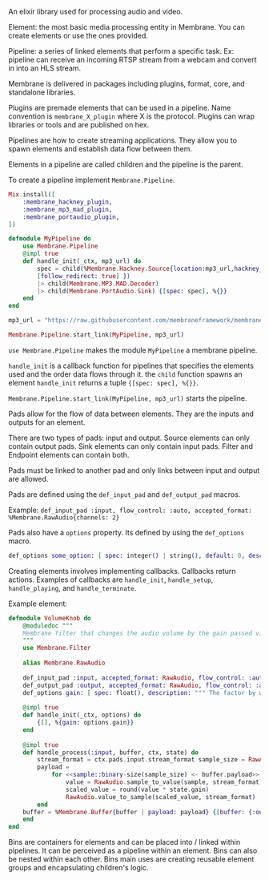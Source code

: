 An elixir library used for processing audio and video.

Element: the most basic media processing entity in Membrane. 
You can create elements or use the ones provided.

Pipeline: a series of linked elements that perform a specific task.
Ex: pipeline can receive an incoming RTSP stream from a webcam and convert in into an HLS stream.

Membrane is delivered in packages including plugins, format, core, and standalone libraries.

Plugins are premade elements that can be used in a pipeline.
Name convention is `membrane_X_plugin` where X is the protocol.
Plugins can wrap libraries or tools and are published on hex.

Pipelines are how to create streaming applications. They allow you to spawn elements and establish data flow between them.

Elements in a pipeline are called children and the pipeline is the parent.

To create a pipeline implement `Membrane.Pipeline`. 

```elixir
Mix.install([ 
	:membrane_hackney_plugin, 
	:membrane_mp3_mad_plugin, 
	:membrane_portaudio_plugin, 
]) 

defmodule MyPipeline do 
	use Membrane.Pipeline 
	@impl true 
	def handle_init(_ctx, mp3_url) do 
		spec = child(%Membrane.Hackney.Source{location:mp3_url,hackney_opts: 
		[follow_redirect: true] }) 
		|> child(Membrane.MP3.MAD.Decoder) 
		|> child(Membrane.PortAudio.Sink) {[spec: spec], %{}} 
	end 
end 

mp3_url = "https://raw.githubusercontent.com/membraneframework/membrane_demo/master/simple_pipeline/sample.mp3"

Membrane.Pipeline.start_link(MyPipeline, mp3_url)
```

`use Membrane.Pipeline` makes the module `MyPipeline` a membrane pipeline.

`handle_init` is a callback function for pipelines that specifies the elements used and the order data flows through it.
the `child` function spawns an element
`handle_init` returns a tuple `{[spec: spec], %{}}`.

`Membrane.Pipeline.start_link(MyPipeline, mp3_url)` starts the pipeline.

Pads allow for the flow of data between elements. They are the inputs and outputs for an element.

There are two types of pads: input and output.
Source elements can only contain output pads.
Sink elements can only contain input pads.
Filter and Endpoint elements can contain both.

Pads must be linked to another pad and only links between input and output are allowed.

Pads are defined using the `def_input_pad` and `def_output_pad` macros.

Example: 
`def_input_pad :input, flow_control: :auto, accepted_format: %Membrane.RawAudio{channels: 2}`

Pads also have a `options` property. Its defined by using the `def_options` macro.

```elixir
def_options some_option: [ spec: integer() | string(), default: 0, description: """ This option is intended for... """ ], other_option: [ # ... ]
```

Creating elements involves implementing callbacks. Callbacks return actions.
Examples of callbacks are `handle_init`, `handle_setup`, `handle_playing`, and `handle_terminate`.

Example element:
```elixir
defmodule VolumeKnob do 
	@moduledoc """ 
	Membrane filter that changes the audio volume by the gain passed via options. 
	""" 
	use Membrane.Filter 
	
	alias Membrane.RawAudio 
	
	def_input_pad :input, accepted_format: RawAudio, flow_control: :auto 
	def_output_pad :output, accepted_format: RawAudio, flow_control: :auto 
	def_options gain: [ spec: float(), description: """ The factor by which the volume will be changed. A gain smaller than 1 reduces the volume and gain greater than 1 increases it. """ ] 
	
	@impl true 
	def handle_init(_ctx, options) do 
		{[], %{gain: options.gain}} 
	end
	 
	@impl true 
	def handle_process(:input, buffer, ctx, state) do 
		stream_format = ctx.pads.input.stream_format sample_size = RawAudio.sample_size(stream_format) 
		payload = 
			for <<sample::binary-size(sample_size) <- buffer.payload>>, into: <<>> do 
				value = RawAudio.sample_to_value(sample, stream_format) 
				scaled_value = round(value * state.gain) 
				RawAudio.value_to_sample(scaled_value, stream_format) 
		end 
	buffer = %Membrane.Buffer{buffer | payload: payload} {[buffer: {:output, buffer}], state} 
	end 
end
```

Bins are containers for elements and can be placed into / linked within pipelines. It can be perceived as a pipeline within an element. Bins can also be nested within each other.
Bins main uses are creating reusable element  groups and encapsulating children's logic.


